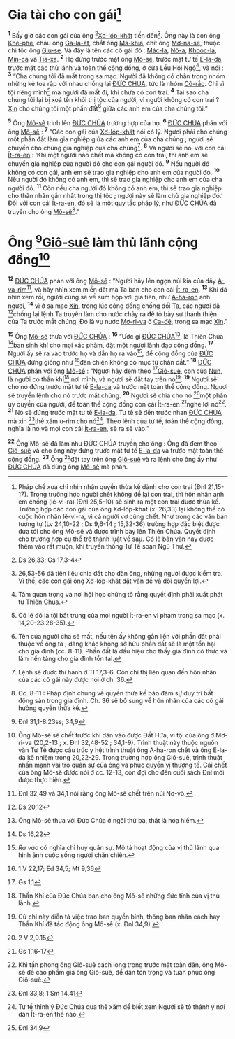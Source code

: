 # Gia tài cho con gái[^1]
<sup><b>1</b></sup> Bấy giờ các con gái của ông [^1*][Xơ-lóp-khát]() tiến đến[^2]. Ông này là con ông [Khê-phe](), cháu ông [Ga-la-át](), chắt ông [Ma-khia](), chít ông [Mơ-na-se](), thuộc chi tộc ông [Giu-se](). Và đây là tên các cô gái đó : [Mác-la](), [Nô-a](), [Khoóc-la](), [Min-ca]() và [Tia-xa](). <sup><b>2</b></sup> Họ đứng trước mặt ông [Mô-sê](), trước mặt tư tế [E-la-da](), trước mặt các thủ lãnh và toàn thể cộng đồng, ở cửa Lều Hội Ngộ[^3], và nói : <sup><b>3</b></sup> “Cha chúng tôi đã mất trong sa mạc. Người đã không có chân trong nhóm những kẻ toa rập với nhau chống lại [ĐỨC CHÚA](), tức là nhóm [Cô-rắc](). Chỉ vì tội riêng mình[^4] mà người đã mất đi, khi chưa có con trai. <sup><b>4</b></sup> Tại sao cha chúng tôi lại bị xoá tên khỏi thị tộc của người, vì người không có con trai ? [Xin]() cho chúng tôi một phần đất[^5] giữa các anh em của cha chúng tôi.”

<sup><b>5</b></sup> Ông [Mô-sê]() trình lên [ĐỨC CHÚA]() trường hợp của họ. <sup><b>6</b></sup> [ĐỨC CHÚA]() phán với ông [Mô-sê]() : <sup><b>7</b></sup> “Các con gái của [Xơ-lóp-khát]() nói có lý. Ngươi phải cho chúng một phần đất làm gia nghiệp giữa các anh em của cha chúng ; ngươi sẽ chuyển cho chúng gia nghiệp của cha chúng[^6]. <sup><b>8</b></sup> Và ngươi sẽ nói với con cái [Ít-ra-en]() : ‘Khi một người nào chết mà không có con trai, thì anh em sẽ chuyển gia nghiệp của người đó cho con gái người đó. <sup><b>9</b></sup> Nếu người đó không có con gái, anh em sẽ trao gia nghiệp cho anh em của người đó. <sup><b>10</b></sup> Nếu người đó không có anh em, thì sẽ trao gia nghiệp cho anh em của cha người đó. <sup><b>11</b></sup> Còn nếu cha người đó không có anh em, thì sẽ trao gia nghiệp cho thân nhân gần nhất trong thị tộc ; người này sẽ làm chủ gia nghiệp đó.’ Đối với con cái [Ít-ra-en](), đó sẽ là một quy tắc pháp lý, như [ĐỨC CHÚA]() đã truyền cho ông [Mô-sê]()[^7].”


# Ông [^2*][Giô-suê]() làm thủ lãnh cộng đồng[^8]
<sup><b>12</b></sup> [ĐỨC CHÚA]() phán với ông [Mô-sê]() : “Ngươi hãy lên ngọn núi kia của dãy [A-va-rim]()[^9], và hãy nhìn xem miền đất mà Ta ban cho con cái [Ít-ra-en](). <sup><b>13</b></sup> Khi đã nhìn xem rồi, ngươi cũng sẽ về sum họp với gia tiên, như [A-ha-ron]() anh ngươi, <sup><b>14</b></sup> vì ở sa mạc [Xin](), trong lúc cộng đồng chống đối Ta, các ngươi đã [^3*]chống lại lệnh Ta truyền làm cho nước chảy ra để tỏ bày sự thánh thiện của Ta trước mắt chúng. Đó là vụ nước [Mơ-ri-va]() ở [Ca-đê](), trong sa mạc [Xin]().”

<sup><b>15</b></sup> Ông [Mô-sê]() thưa với [ĐỨC CHÚA]() : <sup><b>16</b></sup> “Ước gì [ĐỨC CHÚA]()[^10], là Thiên Chúa [^4*]ban sinh khí cho mọi xác phàm, đặt một người lãnh đạo cộng đồng. <sup><b>17</b></sup> Người ấy sẽ ra vào trước họ và dẫn họ ra vào[^11], để cộng đồng của [ĐỨC CHÚA]() đừng giống như [^5*]đàn chiên không có mục tử chăn dắt.” <sup><b>18</b></sup> [ĐỨC CHÚA]() phán với ông [Mô-sê]() : “Ngươi hãy đem theo [^6*][Giô-suê](), con của [Nun](), là người có thần khí[^12] nơi mình, và ngươi sẽ đặt tay trên nó[^13]. <sup><b>19</b></sup> Ngươi sẽ cho nó đứng trước mặt tư tế [E-la-da]() và trước mặt toàn thể cộng đồng. Ngươi sẽ truyền lệnh cho nó trước mắt chúng. <sup><b>20</b></sup> Ngươi sẽ chia cho nó [^7*]một phần uy quyền của ngươi, để toàn thể cộng đồng con cái [Ít-ra-en]() [^8*]nghe lời nó[^14]. <sup><b>21</b></sup> Nó sẽ đứng trước mặt tư tế [E-la-da](). Tư tế sẽ đến trước nhan [ĐỨC CHÚA]() mà xin [^9*]thẻ xăm u-rim cho nó[^15]. Theo lệnh của tư tế, toàn thể cộng đồng, nghĩa là nó và mọi con cái [Ít-ra-en](), sẽ ra sẽ vào.”

<sup><b>22</b></sup> Ông [Mô-sê]() đã làm như [ĐỨC CHÚA]() truyền cho ông : Ông đã đem theo [Giô-suê]() và cho ông này đứng trước mặt tư tế [E-la-da]() và trước mặt toàn thể cộng đồng. <sup><b>23</b></sup> Ông [^10*]đặt tay trên ông [Giô-suê]() và ra lệnh cho ông ấy như [ĐỨC CHÚA]() đã dùng ông [Mô-sê]() mà phán.

[^1]: Pháp chế xưa chỉ nhìn nhận quyền thừa kế dành cho con trai (Đnl 21,15-17). Trong trường hợp người chết không để lại con trai, thì hôn nhân anh em chồng (lê-vi-ra) (Đnl 25,5-10) sẽ sinh ra một con trai được thừa kế. Trường hợp các con gái của ông Xơ-lóp-khát (x. 26,33) lại không thể có cuộc hôn nhân lê-vi-ra, vì cả người vợ cũng chết. Như trong các văn bản tương tự (Lv 24,10-22 ; Ds 9,6-14 ; 15,32-36) trường hợp đặc biệt được đưa tới cho ông Mô-sê và được trình bày lên Thiên Chúa. Quyết định cho trường hợp cụ thể trở thành luật về sau. Có lẽ bản văn này được thêm vào rất muộn, khi truyền thống Tư Tế soạn Ngũ Thư.
[^2]: 26,53-56 đã tiên liệu chia đất cho đàn ông, những người được kiểm tra. Vì thế, các con gái ông Xơ-lóp-khát đặt vấn đề và đòi quyền lợi.
[^3]: Tầm quan trọng và nơi hội họp chứng tỏ rằng quyết định phải xuất phát từ Thiên Chúa.
[^4]: Có lẽ đó là tội bất trung của mọi người Ít-ra-en vi phạm trong sa mạc (x. 14,20-23.28-35).
[^5]: Tên của người cha sẽ mất, nếu tên ấy không gắn liền với phần đất phải thuộc về ông ta ; đàng khác không sở hữu phần đất sẽ là một tổn hại cho gia đình (cc. 8-11). Phần đất là dấu hiệu cho thấy gia đình có thực và làm nền tảng cho gia đình tồn tại.
[^6]: Lệnh sẽ được thi hành ở Tl 17,3-6. Còn chỉ thị liên quan đến hôn nhân của các cô gái này được nói ở ch. 36.
[^7]: Cc. 8-11 : Pháp định chung về quyền thừa kế bảo đảm sự duy trì bất động sản trong gia đình. Ch. 36 sẽ bổ sung về hôn nhân của các cô gái hưởng quyền thừa kế.
[^8]: Ông Mô-sê sẽ chết trước khi dân vào được Đất Hứa, vì tội của ông ở Mơ-ri-va (20,2-13 ; x. Đnl 32,48-52 ; 34,1-9). Trình thuật này thuộc nguồn văn Tư Tế được cấu trúc y hệt trình thuật ông A-ha-ron chết và ông E-la-da kế nhiệm trong 20,22-29. Trong trường hợp ông Giô-suê, trình thuật nhấn mạnh vai trò quân sự của ông và phục quyền vị thượng tế. Cái chết của ông Mô-sê được nói ở cc. 12-13, còn đợi cho đến cuối sách Đnl mới được thực hiện.
[^9]: Đnl 32,49 và 34,1 nói rằng ông Mô-sê chết trên núi Nơ-vô.
[^10]: Ông Mô-sê thưa với Đức Chúa ở ngôi thứ ba, thật là hoạ hiếm.
[^11]: *Ra vào* có nghĩa chỉ huy quân sự. Mô tả hoạt động của vị thủ lãnh qua hình ảnh cuộc sống người chăn chiên.
[^12]: Thần Khí của Đức Chúa ban cho ông Mô-sê những đức tính của vị thủ lãnh.
[^13]: Cử chỉ này diễn tả việc trao ban quyền bính, thông ban nhân cách hay Thần Khí đã tác động ông Mô-sê (x. Đnl 34,9).
[^14]: Khi tấn phong ông Giô-suê cách long trọng trước mặt toàn dân, ông Mô-sê đề cao phẩm giá ông Giô-suê, để dân tôn trọng và tuân phục ông Giô-suê.
[^15]: Tư tế thỉnh ý Đức Chúa qua thẻ xăm để biết xem Người sẽ tỏ thánh ý nơi dân Ít-ra-en thế nào.
[^1*]: Ds 26,33; Gs 17,3-4
[^2*]: Đnl 31,1-8.23ss; 34,9
[^3*]: Ds 20,12
[^4*]: Ds 16,22
[^5*]: 1 V 22,17; Ed 34,5; Mt 9,36
[^6*]: Gs 1,1
[^7*]: 2 V 2,9.15
[^8*]: Gs 1,16-17
[^9*]: Đnl 33,8; 1 Sm 14,41
[^10*]: Đnl 34,9